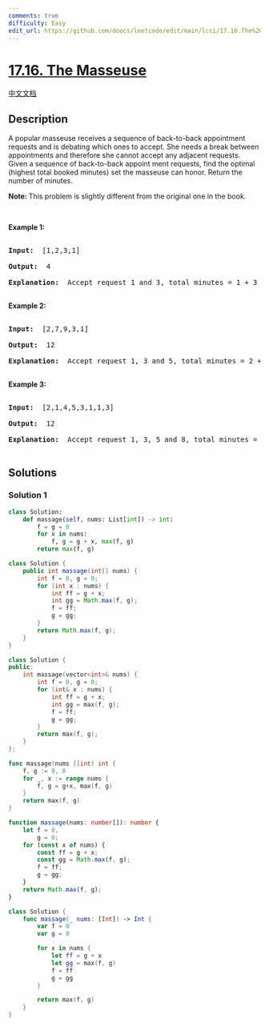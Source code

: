 ```yaml
---
comments: true
difficulty: Easy
edit_url: https://github.com/doocs/leetcode/edit/main/lcci/17.16.The%20Masseuse/README_EN.md
---
```


<!-- problem:start -->

# [17.16. The Masseuse](https://leetcode.cn/problems/the-masseuse-lcci)

[中文文档](/lcci/17.16.The%20Masseuse/README.md)

## Description

<!-- description:start -->

<p>A popular masseuse receives a sequence of back-to-back appointment requests and is debating which ones to accept. She needs a break between appointments and therefore she cannot accept any adjacent requests. Given a sequence of back-to-back appoint&shy; ment requests, find the optimal (highest total booked minutes) set the masseuse can honor. Return the number of minutes.</p>

<p><b>Note:&nbsp;</b>This problem is slightly different from the original one in the book.</p>

<p>&nbsp;</p>

<p><strong>Example 1: </strong></p>

<pre>

<strong>Input: </strong> [1,2,3,1]

<strong>Output: </strong> 4

<strong>Explanation: </strong> Accept request 1 and 3, total minutes = 1 + 3 = 4

</pre>

<p><strong>Example 2: </strong></p>

<pre>

<strong>Input: </strong> [2,7,9,3,1]

<strong>Output: </strong> 12

<strong>Explanation: </strong> Accept request 1, 3 and 5, total minutes = 2 + 9 + 1 = 12

</pre>

<p><strong>Example 3: </strong></p>

<pre>

<strong>Input: </strong> [2,1,4,5,3,1,1,3]

<strong>Output: </strong> 12

<strong>Explanation: </strong> Accept request 1, 3, 5 and 8, total minutes = 2 + 4 + 3 + 3 = 12

</pre>

<!-- description:end -->

## Solutions

<!-- solution:start -->

### Solution 1

<!-- tabs:start -->

```python
class Solution:
    def massage(self, nums: List[int]) -> int:
        f = g = 0
        for x in nums:
            f, g = g + x, max(f, g)
        return max(f, g)
```

```java
class Solution {
    public int massage(int[] nums) {
        int f = 0, g = 0;
        for (int x : nums) {
            int ff = g + x;
            int gg = Math.max(f, g);
            f = ff;
            g = gg;
        }
        return Math.max(f, g);
    }
}
```

```cpp
class Solution {
public:
    int massage(vector<int>& nums) {
        int f = 0, g = 0;
        for (int& x : nums) {
            int ff = g + x;
            int gg = max(f, g);
            f = ff;
            g = gg;
        }
        return max(f, g);
    }
};
```

```go
func massage(nums []int) int {
	f, g := 0, 0
	for _, x := range nums {
		f, g = g+x, max(f, g)
	}
	return max(f, g)
}
```

```ts
function massage(nums: number[]): number {
    let f = 0,
        g = 0;
    for (const x of nums) {
        const ff = g + x;
        const gg = Math.max(f, g);
        f = ff;
        g = gg;
    }
    return Math.max(f, g);
}
```

```swift
class Solution {
    func massage(_ nums: [Int]) -> Int {
        var f = 0
        var g = 0

        for x in nums {
            let ff = g + x
            let gg = max(f, g)
            f = ff
            g = gg
        }

        return max(f, g)
    }
}
```

<!-- tabs:end -->

<!-- solution:end -->

<!-- problem:end -->
